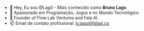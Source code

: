 - 👋 Hey, Eu sou @Lag0 - Mais conhecido como **Bruno Lago**
- 👀 Apaixonado em Programação, Jogos e no Mundo Tecnológico.
- 👑 Founder of Flow Lab Ventures and Fala AI.
- 📫 Email de contato profissional: b.lago@falaai.co
